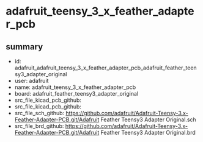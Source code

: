 # adafruit_teensy_3_x_feather_adapter_pcb
 
## summary 
* id: adafruit_adafruit_teensy_3_x_feather_adapter_pcb_adafruit_feather_teensy3_adapter_original
* user: adafruit
* name: adafruit_teensy_3_x_feather_adapter_pcb
* board: adafruit_feather_teensy3_adapter_original
* src_file_kicad_pcb_github: 
* src_file_kicad_pcb_github: 
* src_file_sch_github: https://github.com/adafruit/Adafruit-Teensy-3.x-Feather-Adapter-PCB.git/Adafruit Feather Teensy3 Adapter Original.sch
* src_file_brd_github: https://github.com/adafruit/Adafruit-Teensy-3.x-Feather-Adapter-PCB.git/Adafruit Feather Teensy3 Adapter Original.brd



